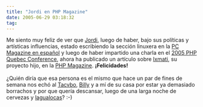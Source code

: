 ```yaml
---
title: "Jordi en PHP Magazine"
date: 2005-06-29 03:18:32
tag: 
---
```

Me siento muy feliz de ver que <a target="_blank" href="http://www.jordi.net">Jordi</a>, luego de haber, bajo sus políticas y artísticas influencias, estado escribiendo la sección linuxera en la <a target="_blank" href="http://www.esmas.com/pcmagazine/">PC Magazine en español</a> y luego de haber impartido una charla en el <a target="_blank" href="http://conf.phpquebec.com/en/">2005 PHP Quebec Conference</a>, ahora ha publicado un artículo sobre <a target="_blank" href="http://ixmati.cdi.gob.mx">Ixmati</a>, su proyecto hijo, en la <a target="_blank" href="http://www.php-mag.net/">PHP Magazine</a>. <strong>¡Felicidades!</strong><br/><br/>
¿Quién diría que esa persona es el mismo que hace un par de fines de semana nos echó al <a target="_blank" href="http://blog.tacvbo.net">Tacvbo</a>, <a target="_blank" href="http://www.billy.com.mx">Billy</a> y a mí de su casa por estar ya demasiado borrachos y por que quería descansar, luego de una larga noche de cervezas y <a target="_blank" href="http://www.lawaloca.com/index.php?gadget=Blog&amp;action=SingleView&amp;id=100">lagualocas</a>? :-)<br/><br/><br/><br/>
